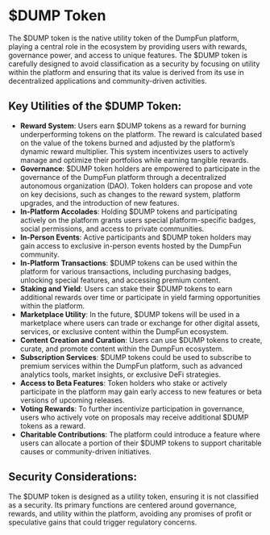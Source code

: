 # $DUMP Token

The $DUMP token is the native utility token of the DumpFun platform, playing a central role in the ecosystem by providing users with rewards, governance power, and access to unique features. The $DUMP token is carefully designed to avoid classification as a security by focusing on utility within the platform and ensuring that its value is derived from its use in decentralized applications and community-driven activities.

## Key Utilities of the $DUMP Token:

- **Reward System**: Users earn $DUMP tokens as a reward for burning underperforming tokens on the platform. The reward is calculated based on the value of the tokens burned and adjusted by the platform’s dynamic reward multiplier. This system incentivizes users to actively manage and optimize their portfolios while earning tangible rewards.
- **Governance**: $DUMP token holders are empowered to participate in the governance of the DumpFun platform through a decentralized autonomous organization (DAO). Token holders can propose and vote on key decisions, such as changes to the reward system, platform upgrades, and the introduction of new features.
- **In-Platform Accolades**: Holding $DUMP tokens and participating actively on the platform grants users special platform-specific badges, social permissions, and access to private communities.
- **In-Person Events**: Active participants and $DUMP token holders may gain access to exclusive in-person events hosted by the DumpFun community.
- **In-Platform Transactions**: $DUMP tokens can be used within the platform for various transactions, including purchasing badges, unlocking special features, and accessing premium content.
- **Staking and Yield**: Users can stake their $DUMP tokens to earn additional rewards over time or participate in yield farming opportunities within the platform.
- **Marketplace Utility**: In the future, $DUMP tokens will be used in a marketplace where users can trade or exchange for other digital assets, services, or exclusive content within the DumpFun ecosystem.
- **Content Creation and Curation**: Users can use $DUMP tokens to create, curate, and promote content within the DumpFun ecosystem.
- **Subscription Services**: $DUMP tokens could be used to subscribe to premium services within the DumpFun platform, such as advanced analytics tools, market insights, or exclusive DeFi strategies.
- **Access to Beta Features**: Token holders who stake or actively participate in the platform may gain early access to new features or beta versions of upcoming releases.
- **Voting Rewards**: To further incentivize participation in governance, users who actively vote on proposals may receive additional $DUMP tokens as a reward.
- **Charitable Contributions**: The platform could introduce a feature where users can allocate a portion of their $DUMP tokens to support charitable causes or community-driven initiatives.

## Security Considerations:
The $DUMP token is designed as a utility token, ensuring it is not classified as a security. Its primary functions are centered around governance, rewards, and utility within the platform, avoiding any promises of profit or speculative gains that could trigger regulatory concerns.
